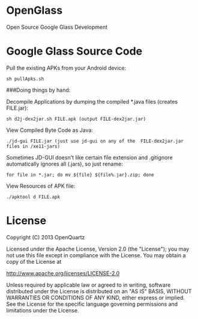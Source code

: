 OpenGlass
=========

Open Source Google Glass Development


Google Glass Source Code
===========

Pull the existing APKs from your Android device:

    sh pullApks.sh

###Doing things by hand:

Decompile Applications by dumping the compiled *.java files (creates FILE.jar):

    sh d2j-dex2jar.sh FILE.apk (output FILE-dex2jar.jar)

View Compiled Byte Code as Java:
    
    ./jd-gui FILE.jar (just use jd-gui on any of the  FILE-dex2jar.jar files in /xe11-jars)

Sometimes JD-GUI doesn't like certain file extension and .gitignore automatically ignores all (.jars), so just rename:

    for file in *.jar; do mv ${file} ${file%.jar}.zip; done

View Resources of APK file:

	./apktool d FILE.apk

License
========

Copyright (C) 2013 OpenQuartz

Licensed under the Apache License, Version 2.0 (the "License"); you may not use this file except in compliance with the License. You may obtain a copy of the License at
 
  http://www.apache.org/licenses/LICENSE-2.0

Unless required by applicable law or agreed to in writing, software distributed under the License is distributed on an "AS IS" BASIS, WITHOUT WARRANTIES OR CONDITIONS OF ANY KIND, either express or implied. See the License for the specific language governing permissions and limitations under the License.